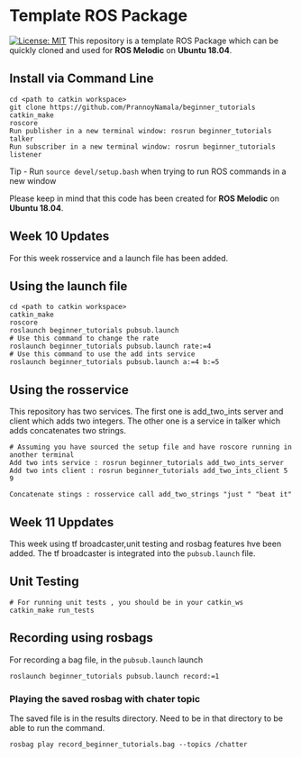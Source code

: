 # Template ROS Package
[![License: MIT](https://img.shields.io/badge/License-MIT-yellow.svg)](https://opensource.org/licenses/MIT)
This repository is a template ROS Package which can be quickly cloned and used for **ROS Melodic** on **Ubuntu 18.04**. 

## Install via Command Line
```
cd <path to catkin workspace>
git clone https://github.com/PrannoyNamala/beginner_tutorials
catkin_make
roscore
Run publisher in a new terminal window: rosrun beginner_tutorials talker
Run subscriber in a new terminal window: rosrun beginner_tutorials listener
```
Tip - Run ```source devel/setup.bash``` when trying to run ROS commands in a new window

Please keep in mind that this code has been created for **ROS Melodic** on **Ubuntu 18.04**.

## Week 10 Updates

For this week rosservice  and a launch file has been added. 

## Using the launch file
```
cd <path to catkin workspace>
catkin_make
roscore
roslaunch beginner_tutorials pubsub.launch
# Use this command to change the rate
roslaunch beginner_tutorials pubsub.launch rate:=4
# Use this command to use the add ints service
roslaunch beginner_tutorials pubsub.launch a:=4 b:=5
```

## Using the rosservice
This repository has two services. The first one is add_two_ints server and client which adds two integers. The other one is a service in talker which adds concatenates two strings.
```
# Assuming you have sourced the setup file and have roscore running in another terminal
Add two ints service : rosrun beginner_tutorials add_two_ints_server
Add two ints client : rosrun beginner_tutorials add_two_ints_client 5 9

Concatenate stings : rosservice call add_two_strings "just " "beat it"
```

## Week 11 Uppdates

This week using tf broadcaster,unit testing and rosbag features hve been added. The tf broadcaster is integrated into the ```pubsub.launch```  file. 

## Unit Testing
```
# For running unit tests , you should be in your catkin_ws
catkin_make run_tests
```

## Recording using rosbags
For recording a bag file, in the ```pubsub.launch``` launch
```
roslaunch beginner_tutorials pubsub.launch record:=1
```
### Playing the saved rosbag with chater topic
The saved file is in the results directory. Need to be in that directory to be able to run the command.  
```
rosbag play record_beginner_tutorials.bag --topics /chatter
```
